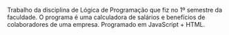 Trabalho da disciplina de Lógica de Programação que fiz no 1º semestre da faculdade. O programa é uma calculadora de salários e benefícios de colaboradores de uma empresa. Programado em JavaScript + HTML.
